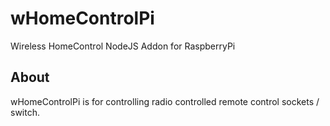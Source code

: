wHomeControlPi
==============

Wireless HomeControl NodeJS Addon for RaspberryPi


## About

wHomeControlPi is for controlling radio controlled remote control sockets / switch.


